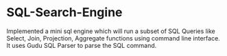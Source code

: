 # SQL-Search-Engine
Implemented a mini sql engine which will run a subset of SQL Queries like Select, Join, Projection, Aggregate functions using command line interface. It uses Gudu SQL Parser to parse the SQL command.
